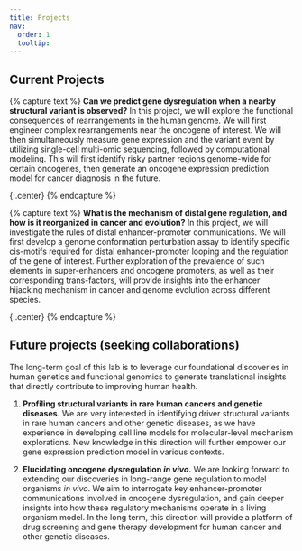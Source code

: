 ```yaml
---
title: Projects
nav:
  order: 1
  tooltip: 
---
```


## Current Projects
{% capture text %} **Can we predict gene dysregulation when a nearby structural variant is observed?**
In this project, we will explore the functional consequences of rearrangements in the human genome. We will first engineer complex rearrangements near the oncogene of interest. We will then simultaneously measure gene expression and the variant event by utilizing single-cell multi-omic sequencing, followed by computational modeling. This will first identify risky partner regions genome-wide for certain oncogenes, then generate an oncogene expression prediction model for cancer diagnosis in the future. 

{:.center} {% endcapture %}

{% capture text %} **What is the mechanism of distal gene regulation, and how is it reorganized in cancer and evolution?**
In this project, we will investigate the rules of distal enhancer-promoter communications. We will first develop a genome conformation perturbation assay to identify specific cis-motifs required for distal enhancer-promoter looping and the regulation of the gene of interest. Further exploration of the prevalence of such elements in super-enhancers and oncogene promoters, as well as their corresponding trans-factors, will provide insights into the enhancer hijacking mechanism in cancer and genome evolution across different species. 

{:.center} {% endcapture %}

## Future projects (seeking collaborations)
The long-term goal of this lab is to leverage our foundational discoveries in human genetics and functional genomics to generate translational insights that directly contribute to improving human health. 

1. **Profiling structural variants in rare human cancers and genetic diseases.** We are very interested in identifying driver structural variants in rare human cancers and other genetic diseases, as we have experience in developing cell line models for molecular-level mechanism explorations. New knowledge in this direction will further empower our gene expression prediction model in various contexts.

2. **Elucidating oncogene dysregulation _in vivo_.** We are looking forward to extending our discoveries in long-range gene regulation to model organisms _in vivo_. We aim to interrogate key enhancer-promoter communications involved in oncogene dysregulation, and gain deeper insights into how these regulatory mechanisms operate in a living organism model. In the long term, this direction will provide a platform of drug screening and gene therapy development for human cancer and other genetic diseases.

